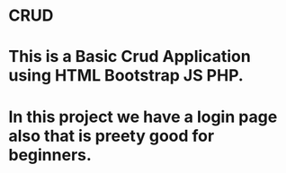 # CRUD
# This is a Basic Crud Application using HTML Bootstrap JS PHP.
# In this project we have a login page also that is preety good for beginners.
